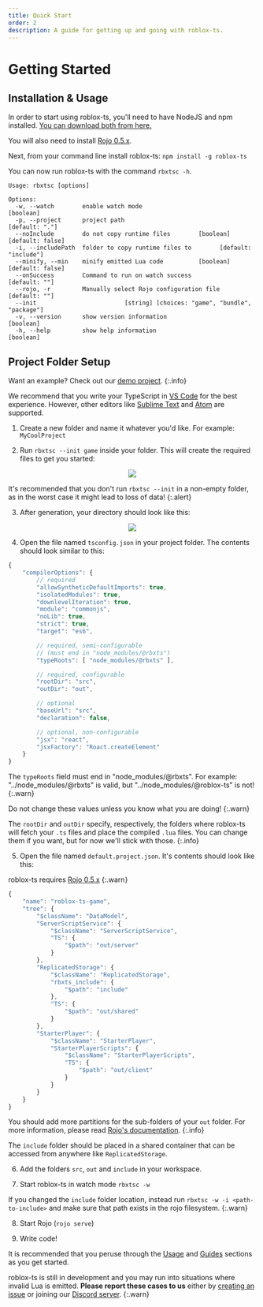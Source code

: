 ```yaml
---
title: Quick Start
order: 2
description: A guide for getting up and going with roblox-ts.
---
```


# Getting Started

## Installation & Usage

In order to start using roblox-ts, you'll need to have NodeJS and npm installed. [You can download both from here.](https://nodejs.org/)

You will also need to install [Rojo 0.5.x](https://rojo.space/docs/latest/guide/installation/).

Next, from your command line install roblox-ts: `npm install -g roblox-ts`

You can now run roblox-ts with the command `rbxtsc -h`.

```
Usage: rbxtsc [options]

Options:
  -w, --watch        enable watch mode                                 [boolean]
  -p, --project      project path                                 [default: "."]
  --noInclude        do not copy runtime files        [boolean] [default: false]
  -i, --includePath  folder to copy runtime files to        [default: "include"]
  --minify, --min    minify emitted Lua code          [boolean] [default: false]
  --onSuccess        Command to run on watch success               [default: ""]
  --rojo, -r         Manually select Rojo configuration file       [default: ""]
  --init                         [string] [choices: "game", "bundle", "package"]
  -v, --version      show version information                          [boolean]
  -h, --help         show help information                             [boolean]
```

## Project Folder Setup

Want an example? Check out our [demo project](https://github.com/roblox-ts/demo).
{:.info}

We recommend that you write your TypeScript in [VS Code](https://code.visualstudio.com/) for the best experience. However, other editors like [Sublime Text](https://www.sublimetext.com/) and [Atom](https://atom.io/) are supported.

1. Create a new folder and name it whatever you'd like. For example: `MyCoolProject`

2. Run `rbxtsc --init game` inside your folder. This will create the required files to get you started:

<p align="center"><img src=https://i.imgur.com/Rlrw534.png></p>

It's recommended that you don't run `rbxtsc --init` in a non-empty folder, as in the worst case it might lead to loss of data!
{:.alert}

3. After generation, your directory should look like this:

<p align="center"><img src=https://i.imgur.com/hNPk82S.png></p>

4. Open the file named `tsconfig.json` in your project folder. The contents should look similar to this:

```js
{
	"compilerOptions": {
		// required
		"allowSyntheticDefaultImports": true,
		"isolatedModules": true,
		"downlevelIteration": true,
		"module": "commonjs",
		"noLib": true,
		"strict": true,
		"target": "es6",

		// required, semi-configurable
		// (must end in "node_modules/@rbxts")
		"typeRoots": [ "node_modules/@rbxts" ],

		// required, configurable
		"rootDir": "src",
		"outDir": "out",

		// optional
		"baseUrl": "src",
		"declaration": false,

		// optional, non-configurable
		"jsx": "react",
		"jsxFactory": "Roact.createElement"
	}
}
```
The `typeRoots` field must end in "node_modules/@rbxts". For example: "../node_modules/@rbxts" is valid, but "../node_modules/@roblox-ts" is not!
{:.warn}

Do not change these values unless you know what you are doing!
{:.warn}

The `rootDir` and `outDir` specify, respectively, the folders where roblox-ts will fetch your `.ts` files and place the compiled `.lua` files. You can change them if you want, but for now we'll stick with those.
{:.info}

5. Open the file named `default.project.json`. It's contents should look like this:

roblox-ts requires [Rojo 0.5.x](https://rojo.space/docs/latest/)
{:.warn}

```js
{
	"name": "roblox-ts-game",
	"tree": {
		"$className": "DataModel",
		"ServerScriptService": {
			"$className": "ServerScriptService",
			"TS": {
				"$path": "out/server"
			}
		},
		"ReplicatedStorage": {
			"$className": "ReplicatedStorage",
			"rbxts_include": {
				"$path": "include"
			},
			"TS": {
				"$path": "out/shared"
			}
		},
		"StarterPlayer": {
			"$className": "StarterPlayer",
			"StarterPlayerScripts": {
				"$className": "StarterPlayerScripts",
				"TS": {
					"$path": "out/client"
				}
			}
		}
	}
}
```
You should add more partitions for the sub-folders of your `out` folder. For more information, please read [Rojo's documentation](https://rojo.space/docs/latest/guide/new-game/).
{:.info}

The `include` folder should be placed in a shared container that can be accessed from anywhere like `ReplicatedStorage`.

6. Add the folders `src`, `out` and `include` in your workspace.

7. Start roblox-ts in watch mode `rbxtsc -w`

If you changed the `include` folder location, instead run `rbxtsc -w -i <path-to-include>` and make sure that path exists in the rojo filesystem.
{:.warn}

8. Start Rojo (`rojo serve`)

9. Write code!

It is recommended that you peruse through the [Usage](/docs/usage/) and [Guides](/docs/guides/) sections as you get started.

roblox-ts is still in development and you may run into situations where invalid Lua is emitted. **Please report these cases to us** either by [creating an issue](https://github.com/roblox-ts/roblox-ts/issues) or joining our [Discord server](https://discord.gg/f6Rn6RY).
{:.warn}
